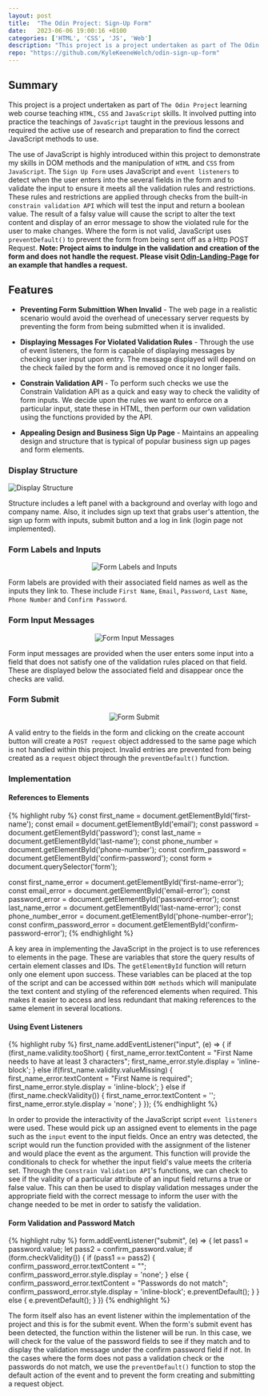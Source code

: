```yaml
---
layout: post
title:  "The Odin Project: Sign-Up Form"
date:   2023-06-06 19:00:16 +0100
categories: ['HTML', 'CSS', 'JS', 'Web']
description: "This project is a project undertaken as part of The Odin Project learning web course teaching HTML, CSS and JavaScript skills."
repo: "https://github.com/KyleKeeneWelch/odin-sign-up-form"
---
```


<style>
.center-container {
    display: flex;
    justify-content: center;
    align-items: center;
    margin-bottom: 10px;
}
</style>

## Summary
This project is a project undertaken as part of `The Odin Project` learning web course teaching `HTML`, `CSS` and `JavaScript` skills. It involved putting into practice the teachings of `JavaScript` taught in the previous lessons and required the active use of research and preparation to find the correct JavaScript methods to use.

The use of JavaScript is highly introduced within this project to demonstrate my skills in DOM methods and the manipulation of `HTML` and `CSS` from `JavaScript`. The `Sign Up Form` uses JavaScript and `event listeners` to detect when the user enters into the several fields in the form and to validate the input to ensure it meets all the validation rules and restrictions. These rules and restrictions are applied through checks from the built-in `constrain validation API` which will test the input and return a boolean value. The result of a falsy value will cause the script to alter the text content and display of an error message to show the violated rule for the user to make changes. Where the form is not valid, JavaScript uses `preventDefault()` to prevent the form from being sent off as a Http POST Request. **Note: Project aims to indulge in the validation and creation of the form and does not handle the request. Please visit [Odin-Landing-Page](https://kylekeenewelch.github.io/my-site/html/css/js/php/xampp/web/2023/05/17/odin-landing-page.html) for an example that handles a request.**

## Features

- **Preventing Form Submittion When Invalid** - The web page in a realistic scenario would avoid the overhead of unecessary server requests by preventing the form from being submitted when it is invalided. 

- **Displaying Messages For Violated Validation Rules** - Through the use of event listeners, the form is capable of displaying messages by checking user input upon entry. The message displayed will depend on the check failed by the form and is removed once it no longer fails. 

- **Constrain Validation API** - To perform such checks we use the Constrain Validation API as a quick and easy way to check the validity of form inputs. We decide upon the rules we want to enforce on a particular input, state these in HTML, then perform our own validation using the functions provided by the API.

- **Appealing Design and Business Sign Up Page** - Maintains an appealing design and structure that is typical of popular business sign up pages and form elements. 

### Display Structure
<img src="{{site.baseurl}}/assets/images/display_structure_sign_up_form.png" alt="Display Structure">

Structure includes a left panel with a background and overlay with logo and company name. Also, it includes sign up text that grabs user's attention, the sign up form with inputs, submit button and a log in link (login page not implemented).

### Form Labels and Inputs

<div class="center-container">
    <img src="{{site.baseurl}}/assets/images/form_labels_inputs_sign_up_form.png" alt="Form Labels and Inputs">
</div>

Form labels are provided with their associated field names as well as the inputs they link to. These include `First Name`, `Email`, `Password`, `Last Name`, `Phone Number` and `Confirm Password`.  

### Form Input Messages

<div class="center-container">
    <img src="{{site.baseurl}}/assets/images/form_input_messages_sign_up_form.png" alt="Form Input Messages">
</div>

Form input messages are provided when the user enters some input into a field that does not satisfy one of the validation rules placed on that field. These are displayed below the associated field and disappear once the checks are valid. 

### Form Submit

<div class="center-container">
    <img src="{{site.baseurl}}/assets/images/form_submit_sign_up_form.png" alt="Form Submit">
</div>

A valid entry to the fields in the form and clicking on the create account button will create a `POST request` object addressed to the same page which is not handled within this project. Invalid entries are prevented from being created as a `request` object through the `preventDefault()` function.

### Implementation

#### References to Elements

{% highlight ruby %}
const first_name = document.getElementById('first-name');
const email = document.getElementById('email');
const password = document.getElementById('password');
const last_name = document.getElementById('last-name');
const phone_number = document.getElementById('phone-number');
const confirm_password = document.getElementById('confirm-password');
const form = document.querySelector('form');

const first_name_error = document.getElementById('first-name-error');
const email_error = document.getElementById('email-error');
const password_error = document.getElementById('password-error');
const last_name_error = document.getElementById('last-name-error');
const phone_number_error = document.getElementById('phone-number-error');
const confirm_password_error = document.getElementById('confirm-password-error');
{% endhighlight %}

A key area in implementing the JavaScript in the project is to use references to elements in the page. These are variables that store the query results of certain element classes and IDs. The `getElementById` function will return only one element upon success. These variables can be placed at the top of the script and can be accessed within `DOM methods` which will manipulate the text content and styling of the referenced elements when required. This makes it easier to access and less redundant that making references to the same element in several locations.

#### Using Event Listeners

{% highlight ruby %}
first_name.addEventListener("input", (e) => {
    if (first_name.validity.tooShort) {
        first_name_error.textContent = "First Name needs to have at least 3 characters";
        first_name_error.style.display = 'inline-block';
    }
    else if(first_name.validity.valueMissing) {
        first_name_error.textContent = "First Name is required";
        first_name_error.style.display = 'inline-block';
    }
    else if (first_name.checkValidity()) {
        first_name_error.textContent = '';
        first_name_error.style.display = 'none';
    }
});
{% endhighlight %}

In order to provide the interactivity of the JavaScript script `event listeners` were used. These would pick up an assigned event to elements in the page such as the `input` event to the input fields. Once an entry was detected, the script would run the function provided with the assignment of the listener and would place the event as the argument. This function will provide the conditionals to check for whether the input field's value meets the criteria set. Through the `Constrain Validation API`'s functions, we can check to see if the validity of a particular attribute of an input field returns a true or false value. This can then be used to display validation messages under the appropriate field with the correct message to inform the user with the change needed to be met in order to satisfy the validation.

#### Form Validation and Password Match

{% highlight ruby %}
form.addEventListener("submit", (e) => {
    let pass1 = password.value;
    let pass2 = confirm_password.value;
    if (form.checkValidity()) {
        if (pass1 == pass2) {
            confirm_password_error.textContent = "";
            confirm_password_error.style.display = 'none';
        }
        else {
            confirm_password_error.textContent = "Passwords do not match";
            confirm_password_error.style.display = 'inline-block';
            e.preventDefault();
        }
    }
    else {
        e.preventDefault();
    }
})
{% endhighlight %}

The form itself also has an event listener within the implementation of the project and this is for the submit event. When the form's submit event has been detected, the function within the listener will be run. In this case, we will check for the value of the password fields to see if they match and to display the validation message under the confirm password field if not. In the cases where the form does not pass a validation check or the passwords do not match, we use the `preventDefault()` function to stop the default action of the event and to prevent the form creating and submitting a request object.